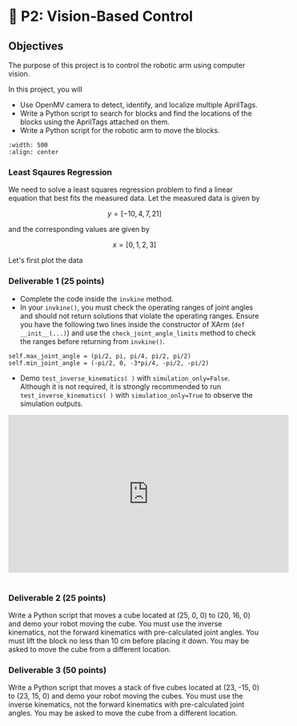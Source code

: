 # 🔬 P2: Vision-Based Control


## Objectives

The purpose of this project is to control the robotic arm using computer vision.

In this project, you will  
- Use OpenMV camera to detect, identify, and localize multiple AprilTags.
- Write a Python script to search for blocks and find the locations of the blocks using the AprilTags attached on them.
- Write a Python script for the robotic arm to move the blocks.

```{image} ./figures/AprilTagBlocks.jpg
:width: 500
:align: center
```



### Least Sqaures Regression

We need to solve a least squares regression problem to find a linear equation that best fits the measured data. 
Let the measured data is given by 

$$ y = [-10, 4, 7, 21]$$

and the corresponding values are given by

$$ x = [0, 1, 2, 3]$$


Let's first plot the data



### Deliverable 1 (25 points)

- Complete the code inside the `invkine` method. 
- In your `invkine()`, you must check the operating ranges of joint angles and should not return solutions that violate the operating ranges. Ensure you have the following two lines inside the constructor of XArm (`def __init__(...)`) and use the `check_joint_angle_limits` method to check the ranges before returning from `invkine()`.

``` 
self.max_joint_angle = (pi/2, pi, pi/4, pi/2, pi/2)
self.min_joint_angle = (-pi/2, 0, -3*pi/4, -pi/2, -pi/2)
```

- Demo `test_inverse_kinematics( )` with `simulation_only=False`.  Although it is not required, it is strongly recommended to run `test_inverse_kinematics( )` with `simulation_only=True` to observe the simulation outputs. 


<center>
<iframe width="560" height="315" src="https://www.youtube.com/embed/C3O-E2JJ3Qo" title="YouTube video player" frameborder="0" allow="accelerometer; autoplay; clipboard-write; encrypted-media; gyroscope; picture-in-picture" allowfullscreen></iframe>
</center>
<br>





### Deliverable 2 (25 points)

Write a Python script that moves a cube located at (25, 0, 0) to (20, 16, 0) and demo your robot moving the cube.  You must use the inverse kinematics, not the forward kinematics with pre-calculated joint angles. You must lift the block no less than 10 cm before placing it down. You may be asked to move the cube from a different location. 


### Deliverable 3 (50 points)

Write a Python script that moves a stack of five cubes located at (23, -15, 0) to (23, 15, 0) and demo your robot moving the cubes.  You must use the inverse kinematics, not the forward kinematics with pre-calculated joint angles.  You may be asked to move the cube from a different location.
